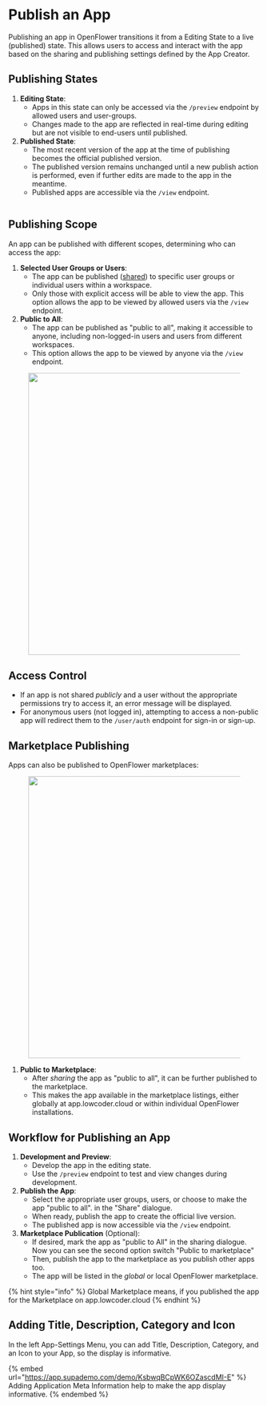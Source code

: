 # Publish an App

Publishing an app in OpenFlower transitions it from a Editing State to a live (published) state. This allows users to access and interact with the app based on the sharing and publishing settings defined by the App Creator.

## Publishing States

1. **Editing State**:
   * Apps in this state can only be accessed via the `/preview` endpoint by allowed users and user-groups.
   * Changes made to the app are reflected in real-time during editing but are not visible to end-users until published.
2. **Published State**:
   * The most recent version of the app at the time of publishing becomes the official published version.
   * The published version remains unchanged until a new publish action is performed, even if further edits are made to the app in the meantime.
   * Published apps are accessible via the `/view` endpoint.

<figure><img src="../.gitbook/assets/App Editor  Publish App.png" alt=""><figcaption></figcaption></figure>

## Publishing Scope

An app can be published with different scopes, determining who can access the app:

1. **Selected User Groups or Users**:
   * The app can be published ([shared](share-an-app.md)) to specific user groups or individual users within a workspace.
   * Only those with explicit access will be able to view the app. This option allows the app to be viewed by allowed users via the `/view` endpoint.
2. **Public to All**:
   * The app can be published as "public to all", making it accessible to anyone, including non-logged-in users and users from different workspaces.
   * This option allows the app to be viewed by anyone via the `/view` endpoint.

<figure><img src="../.gitbook/assets/App Editor  Share Public.png" alt="" width="563"><figcaption></figcaption></figure>

## Access Control

* If an app is not shared _publicly_ and a user without the appropriate permissions try to access it, an error message will be displayed.
* For anonymous users (not logged in), attempting to access a non-public app will redirect them to the `/user/auth` endpoint for sign-in or sign-up.

## Marketplace Publishing

Apps can also be published to OpenFlower marketplaces:

<figure><img src="../.gitbook/assets/App Editor  Share Marketplace.png" alt="" width="563"><figcaption></figcaption></figure>

1. **Public to Marketplace**:
   * After _sharing_ the app as "public to all", it can be further published to the marketplace.
   * This makes the app available in the marketplace listings, either globally at app.lowcoder.cloud or within individual OpenFlower installations.

## Workflow for Publishing an App

1. **Development and Preview**:
   * Develop the app in the editing state.
   * Use the `/preview` endpoint to test and view changes during development.
2. **Publish the App**:
   * Select the appropriate user groups, users, or choose to make the app "public to all". in the "Share" dialogue.
   * When ready, publish the app to create the official live version.
   * The published app is now accessible via the `/view` endpoint.
3. **Marketplace Publication** (Optional):
   * If desired, mark the app as "public to All" in the sharing dialogue. Now you can see the second option switch "Public to marketplace"
   * Then, publish the app to the marketplace as you publish other apps too.
   * The app will be listed in the _global_ or local OpenFlower marketplace.&#x20;

{% hint style="info" %}
Global Marketplace means, if you published the app for the Marketplace on app.lowcoder.cloud
{% endhint %}

## Adding Title, Description, Category and Icon

In the left App-Settings Menu, you can add Title, Description, Category, and an Icon to your App, so the display is informative.

{% embed url="https://app.supademo.com/demo/KsbwqBCpWK6OZascdMI-E" %}
Adding Application Meta Information help to make the app display informative.
{% endembed %}
